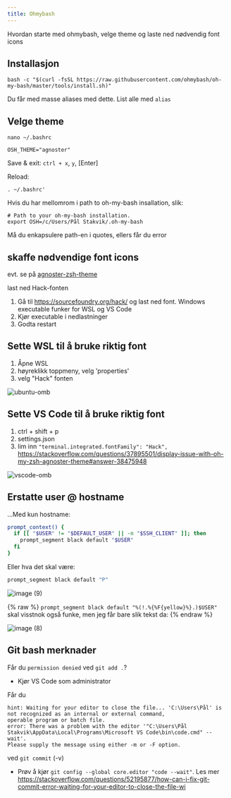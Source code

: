 ```yaml
---
title: Ohmybash
---
```


Hvordan starte med ohmybash, velge theme og laste ned nødvendig font icons

## Installasjon
```
bash -c "$(curl -fsSL https://raw.githubusercontent.com/ohmybash/oh-my-bash/master/tools/install.sh)"
```

Du får med masse aliases med dette. List alle med `alias`

## Velge theme

```
nano ~/.bashrc
```

```
OSH_THEME="agnoster"
```

Save & exit: `ctrl + x`, `y`, [Enter]

Reload:
```
. ~/.bashrc'
```

Hvis du har mellomrom i path to oh-my-bash insallation, slik:
```
# Path to your oh-my-bash installation.
export OSH=/c/Users/Pål Stakvik/.oh-my-bash
```
Må du enkapsulere path-en i quotes, ellers får du error

## skaffe nødvendige font icons
evt. se på [agnoster-zsh-theme](https://github.com/agnoster/agnoster-zsh-theme)

last ned Hack-fonten

1. Gå til https://sourcefoundry.org/hack/ og last ned font. Windows executable funker for WSL og VS Code
2. Kjør executable i nedlastninger
3. Godta restart

## Sette WSL til å bruke riktig font
1. Åpne WSL
2. høyreklikk toppmeny, velg 'properties'
3. velg "Hack" fonten 

![ubuntu-omb](https://user-images.githubusercontent.com/39744024/168896635-0ca7ddee-5db2-4150-b6d5-b0e7fa985a74.jpg)

## Sette VS Code til å bruke riktig font
1. ctrl + shift + p
2. settings.json
3. lim inn `"terminal.integrated.fontFamily": "Hack",`
https://stackoverflow.com/questions/37895501/display-issue-with-oh-my-zsh-agnoster-theme#answer-38475948

![vscode-omb](https://user-images.githubusercontent.com/39744024/168896674-b5a60383-fda4-4546-ad14-b0831b1868e4.jpg)

## Erstatte user @ hostname

...Med kun hostname:

```bash
prompt_context() {
  if [[ "$USER" != "$DEFAULT_USER" || -n "$SSH_CLIENT" ]]; then
    prompt_segment black default "$USER"
  fi
}
```

Eller hva det skal være:
```bash
prompt_segment black default "P"
```

![image (9)](https://user-images.githubusercontent.com/39744024/170105030-332eb3b1-0e1f-4168-94d7-8ace2691c10f.png)


{% raw %}
`prompt_segment black default "%(!.%{%F{yellow}%}.)$USER"` skal visstnok også funke, men jeg får bare slik tekst da:
{% endraw %}

![image (8)](https://user-images.githubusercontent.com/39744024/170105045-b518e8f6-d73f-4ee0-9081-cf7c9c140ffa.png)


## Git bash merknader

Får du `permission denied` ved `git add .`?
- Kjør VS Code som administrator

Får du
```
hint: Waiting for your editor to close the file... 'C:\Users\Pål' is not recognized as an internal or external command,
operable program or batch file.
error: There was a problem with the editor '"C:\Users\Pål Stakvik\AppData\Local\Programs\Microsoft VS Code\bin\code.cmd" --wait'.
Please supply the message using either -m or -F option.
```
ved `git commit` (-v)
- Prøv å kjør `git config --global core.editor "code --wait"`. Les mer https://stackoverflow.com/questions/52195877/how-can-i-fix-git-commit-error-waiting-for-your-editor-to-close-the-file-wi



